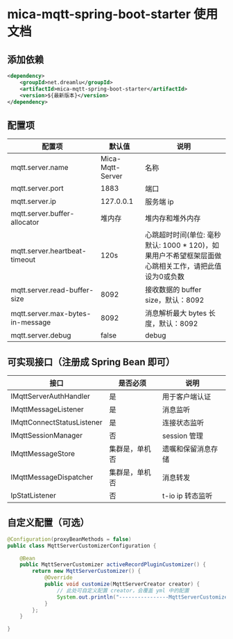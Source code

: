 # mica-mqtt-spring-boot-starter 使用文档

## 添加依赖
```xml
<dependency>
    <groupId>net.dreamlu</groupId>
    <artifactId>mica-mqtt-spring-boot-starter</artifactId>
    <version>${最新版本}</version>
</dependency>
```

## 配置项
| 配置项 | 默认值 | 说明 |
| ----- | ------ | ------ |
| mqtt.server.name | Mica-Mqtt-Server | 名称 |
| mqtt.server.port | 1883 | 端口 |
| mqtt.server.ip | 127.0.0.1 | 服务端 ip |
| mqtt.server.buffer-allocator | 堆内存 | 堆内存和堆外内存 |
| mqtt.server.heartbeat-timeout | 120s | 心跳超时时间(单位: 毫秒 默认: 1000 * 120)，如果用户不希望框架层面做心跳相关工作，请把此值设为0或负数 |
| mqtt.server.read-buffer-size | 8092 | 接收数据的 buffer size，默认：8092 |
| mqtt.server.max-bytes-in-message | 8092 | 消息解析最大 bytes 长度，默认：8092 |
| mqtt.server.debug | false | debug |

## 可实现接口（注册成 Spring Bean 即可）

| 接口                        | 是否必须       | 说明                 |
| --------------------------- | -------------- | ------------------ |
| IMqttServerAuthHandler      | 是             | 用于客户端认证       |
| IMqttMessageListener        | 是             | 消息监听            |
| IMqttConnectStatusListener  | 是             | 连接状态监听         |
| IMqttSessionManager         | 否             | session 管理        |
| IMqttMessageStore           | 集群是，单机否   | 遗嘱和保留消息存储    |
| IMqttMessageDispatcher      | 集群是，单机否   | 消息转发             |
| IpStatListener              | 否             | t-io ip 转态监听     |

## 自定义配置（可选）
```java
@Configuration(proxyBeanMethods = false)
public class MqttServerCustomizerConfiguration {

	@Bean
	public MqttServerCustomizer activeRecordPluginCustomizer() {
		return new MqttServerCustomizer() {
			@Override
			public void customize(MqttServerCreator creator) {
				// 此处可自定义配置 creator，会覆盖 yml 中的配置
				System.out.println("----------------MqttServerCustomizer-----------------");
			}
		};
	}

}
```